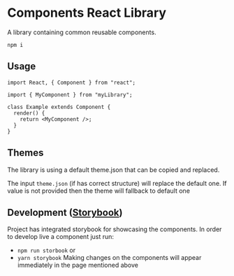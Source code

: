 # Components React Library

A library containing common reusable components.

```
npm i
```

## Usage

```tsx
import React, { Component } from "react";

import { MyComponent } from "myLibrary";

class Example extends Component {
  render() {
    return <MyComponent />;
  }
}
```

## Themes

The library is using a default theme.json that can be copied and replaced.

The input `theme.json` (if has correct structure) will replace the default one. If value is not provided then the theme will fallback to default one

## Development ([Storybook](https://storybook.js.org/))

Project has integrated storybook for showcasing the components.
In order to develop live a component just run:

- `npm run storbook` or
- `yarn storybook`
  Making changes on the components will appear immediately in the page mentioned above
